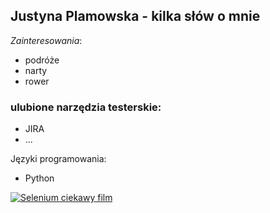 ## Justyna Plamowska - kilka słów o mnie



*Zainteresowania*:
* podróże
* narty
* rower


### ulubione narzędzia testerskie:
- JIRA 
- ...


Języki programowania:
- Python

[![Selenium ciekawy film](http://img.youtube.com/vi/YOUTUBE_VIDEO_ID_HERE/0.jpg)](https://www.youtube.com/watch?v=5FUdrBq-WFo)

